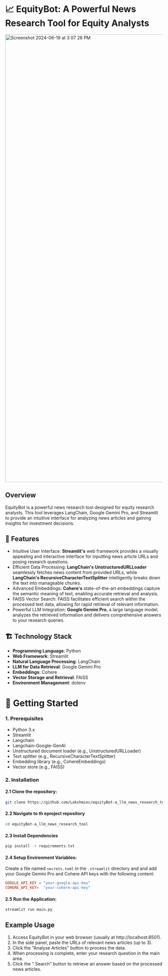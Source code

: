 # **📈 EquityBot: A Powerful News Research Tool for Equity Analysts**

<img width="1432" alt="Screenshot 2024-06-19 at 3 07 26 PM" src="https://github.com/Lakshmiec/EquityBot-NewsResearch-Tool-LLM/assets/34806462/6e41c081-436d-4197-81ac-5cd4e5d1a397">


## Overview

EquityBot is a powerful news research tool designed for equity research analysts. This tool leverages LangChain, Google Gemini Pro, and Streamlit to provide an intuitive interface for analyzing news articles and gaining insights for investment decisions. 


## 🎯 Features

- Intuitive User Interface: **Streamlit's** web framework provides a visually appealing and interactive interface for inputting news article URLs and posing research questions.
- Efficient Data Processing: **LangChain's UnstructuredURLLoader** seamlessly fetches news content from provided URLs, while **LangChain's RecursiveCharacterTextSplitter** intelligently breaks down the text into manageable chunks.
- Advanced Embeddings: **Cohere's** state-of-the-art embeddings capture the semantic meaning of text, enabling accurate retrieval and analysis.
- FAISS Vector Search: FAISS facilitates efficient search within the processed text data, allowing for rapid retrieval of relevant information.
- Powerful LLM Integration: **Google Gemini Pro**, a large language model, analyzes the retrieved information and delivers comprehensive answers to your research queries.


## 🏗️ Technology Stack

- **Programming Language**: Python
- **Web Framework**: Streamlit
- **Natural Language Processing**: LangChain
- **LLM for Data Retrieval**: Google Gemini Pro
- **Embeddings**: Cohere
- **Vector Storage and Retrieval**: FAISS
- **Environment Management**: dotenv

# 🚀 Getting Started

### 1. Prerequisites

- Python 3.x
- Streamlit
- Langchain
- Langchain-Google-GenAI
- Unstructured document loader (e.g., UnstructuredURLLoader)
- Text splitter (e.g., RecursiveCharacterTextSplitter)
- Embedding library (e.g., CohereEmbeddings)
- Vector store (e.g., FAISS)

### 2. Installation

#### 2.1 Clone the repository:

```bash
git clone https://github.com/Lakshmiec/equityBot-a_llm_news_research_tool.git

```
#### 2.2 Navigate to th eproject repository

```bash
cd equityBot-a_llm_news_research_tool
```

#### 2.3 Install Dependencies

```bash
pip install -r requirements.txt
```

#### 2.4 Setup Environment Variables:

Create a file named `secrets.toml` in the `.streamlit` directory and and add your Google Gemini Pro and Cohere API keys with the following content:

```toml
GOOGLE_API_KEY = "your-google-api-key"
COHERE_API_KEY=  "your-cohere-api-key"
```
#### 2.5 Run the Application:

```bash
streamlit run main.py
```


## Example Usage

1. Access EquityBot in your web browser (usually at http://localhost:8501).
2. In the side panel, paste the URLs of relevant news articles (up to 3).
3. Click the "Analyse Articles" button to process the data.
4. When processing is complete, enter your research question in the main area.
5. Click the " Search" button to retrieve an answer based on the processed news articles.


